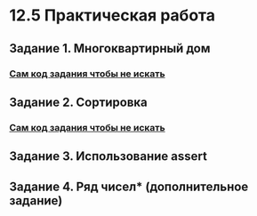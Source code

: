 # 12.5 Практическая работа

## Задание 1. Многоквартирный дом
### [Сам код задания чтобы не искать](https://github.com/LostDit/12.5-lab/blob/master/Многоквартирный%20дом/Многоквартирный%20дом.cpp)

## Задание 2. Сортировка
### [Сам код задания чтобы не искать](https://github.com/LostDit/12.5-lab/blob/master/%D0%A1%D0%BE%D1%80%D1%82%D0%B8%D1%80%D0%BE%D0%B2%D0%BA%D0%B0/%D0%A1%D0%BE%D1%80%D1%82%D0%B8%D1%80%D0%BE%D0%B2%D0%BA%D0%B0.cpp)

## Задание 3. Использование assert
### []()

## Задание 4. Ряд чисел* (дополнительное задание)
### []()
